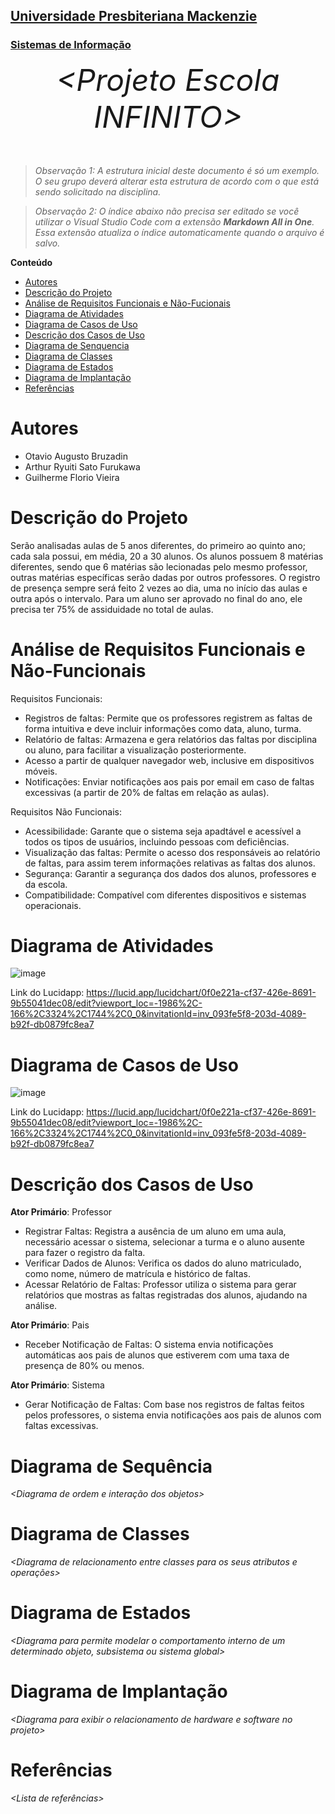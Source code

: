 <h2><a href= "https://www.mackenzie.br">Universidade Presbiteriana Mackenzie</a></h2>
<h3><a href= "https://www.mackenzie.br/graduacao/sao-paulo-higienopolis/sistemas-de-informacao">Sistemas de Informação</a></h3>


<font size="+12"><center>
*&lt;Projeto Escola INFINITO&gt;*
</center></font>

>*Observação 1: A estrutura inicial deste documento é só um exemplo. O seu grupo deverá alterar esta estrutura de acordo com o que está sendo solicitado na disciplina.*

>*Observação 2: O índice abaixo não precisa ser editado se você utilizar o Visual Studio Code com a extensão **Markdown All in One**. Essa extensão atualiza o índice automaticamente quando o arquivo é salvo.*

**Conteúdo**

- [Autores](#nome-alunos)
- [Descrição do Projeto](#introdução-do-projeto)
- [Análise de Requisitos Funcionais e Não-Fucionais](#descrição-dos-requisitos)
- [Diagrama de Atividades](#diagrama-de-atividades) 
- [Diagrama de Casos de Uso](#diagrama-de-comportamento-atores)
- [Descrição dos Casos de Uso](#descrição-das-funcões)
- [Diagrama de Senquencia](#diagrama-de-ordem-interações)
- [Diagrama de Classes](#diagrama-orientado-objetos)
- [Diagrama de Estados](#diagrama-estrutura-componente)
- [Diagrama de Implantação](#diagrama-de-hardware-software)
- [Referências](#referências)


# Autores

* Otavio Augusto Bruzadin
* Arthur Ryuiti Sato Furukawa
* Guilherme Florio Vieira

# Descrição do Projeto

Serão analisadas aulas de 5 anos diferentes, do primeiro ao quinto ano; cada sala possui, em média, 20 a 30 alunos. Os alunos possuem 8 matérias diferentes, sendo que 6 matérias são lecionadas pelo mesmo professor, outras matérias específicas serão dadas por outros professores. O registro de presença sempre será feito 2 vezes ao dia, uma no início das aulas e outra após o intervalo.
Para um aluno ser aprovado no final do ano, ele precisa ter 75% de assiduidade no total de aulas. 

# Análise de Requisitos Funcionais e Não-Funcionais
Requisitos Funcionais:
- Registros de faltas: Permite que os professores registrem as faltas de forma intuitiva e deve incluir informações como data, aluno, turma.
- Relatório de faltas: Armazena e gera relatórios das faltas por disciplina ou aluno, para facilitar a visualização posteriormente.
- Acesso a partir de qualquer navegador web, inclusive em dispositivos móveis.
- Notificações: Enviar notificações aos pais  por email em caso de faltas excessivas (a partir de 20% de faltas em relação as aulas).
  
Requisitos Não Funcionais:

- Acessibilidade: Garante que o sistema seja apadtável e acessível a todos os tipos de usuários, incluindo pessoas com deficiências.
- Visualização das faltas: Permite o acesso dos responsáveis ao relatório de faltas, para assim terem informações relativas as faltas dos alunos.
- Segurança: Garantir a segurança dos dados dos alunos, professores e da escola.
- Compatibilidade: Compatível com diferentes dispositivos e sistemas operacionais.


# Diagrama de Atividades

![image](https://github.com/OtavioBruzadin/Comit-de-desenvolvimento-RSL/assets/89026599/89328157-5a69-4843-8597-b70e1951b59a)

Link do Lucidapp: https://lucid.app/lucidchart/0f0e221a-cf37-426e-8691-9b55041dec08/edit?viewport_loc=-1986%2C-166%2C3324%2C1744%2C0_0&invitationId=inv_093fe5f8-203d-4089-b92f-db0879fc8ea7


# Diagrama de Casos de Uso

![image](https://github.com/OtavioBruzadin/Comit-de-desenvolvimento-RSL/assets/89026599/d65bfb7f-0d98-4bc0-9ee0-33928577ab9b)

Link do Lucidapp: https://lucid.app/lucidchart/0f0e221a-cf37-426e-8691-9b55041dec08/edit?viewport_loc=-1986%2C-166%2C3324%2C1744%2C0_0&invitationId=inv_093fe5f8-203d-4089-b92f-db0879fc8ea7


# Descrição dos Casos de Uso

**Ator Primário**: Professor
- Registrar Faltas: Registra a ausência de um aluno em uma aula, necessário acessar o sistema, selecionar a turma e o aluno ausente para fazer o registro da falta.
- Verificar Dados de Alunos: Verifica os dados do aluno matriculado, como nome, número de matrícula e histórico de faltas.
- Acessar Relatório de Faltas: Professor utiliza o sistema para gerar relatórios que mostras as faltas registradas dos alunos, ajudando na análise.

**Ator Primário**: Pais
- Receber Notificação de Faltas: O sistema envia notificações automáticas aos pais de alunos que estiverem com uma taxa de presença de 80% ou menos.

**Ator Primário**: Sistema
- Gerar Notificação de Faltas: Com base nos registros de faltas feitos pelos professores, o sistema envia notificações aos pais de alunos com faltas excessivas.


# Diagrama de Sequência

*&lt;Diagrama de ordem e interação dos objetos&gt;*

# Diagrama de Classes

*&lt;Diagrama de relacionamento entre classes para os seus atributos e operações&gt;*

# Diagrama de Estados

*&lt;Diagrama para permite modelar o comportamento interno de um determinado objeto, subsistema ou sistema global&gt;*

# Diagrama de Implantação

*&lt;Diagrama para exibir o relacionamento de hardware e software no projeto&gt;*

# Referências

*&lt;Lista de referências&gt;*
